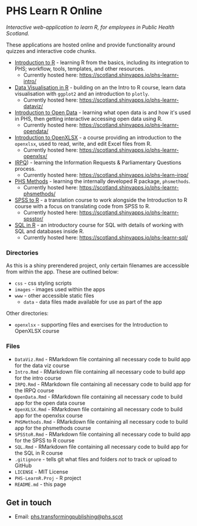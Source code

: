 # PHS Learn R Online

*Interactive web-application to learn R, for employees in Public Health Scotland.*

These applications are hosted online and provide functionality around quizzes and interactive code chunks. 

* [Introduction to R](https://github.com/Public-Health-Scotland/learnr-online/blob/master/Intro.Rmd) - learning R from the basics, including its integration to PHS; workflow, tools, templates, and other resources. 
    * Currently hosted here: https://scotland.shinyapps.io/phs-learnr-intro/
* [Data Visualisation in R](https://github.com/Public-Health-Scotland/learnr-online/blob/master/DataViz.Rmd) - building on an the Intro to R course, learn data visualisation with `ggplot2` and an introduction to `plotly`. 
    * Currently hosted here: https://scotland.shinyapps.io/phs-learnr-dataviz/ 
* [Introduction to Open Data](https://github.com/Public-Health-Scotland/learnr-online/blob/master/OpenData.Rmd) - learning what open data is and how it's used in PHS, then getting interactive accessing open data using R. 
    * Currently hosted here: https://scotland.shinyapps.io/phs-learnr-opendata/ 
* [Introduction to OpenXLSX](https://github.com/Public-Health-Scotland/learnr-online/blob/master/OpenXLSX.Rmd) - a course providing an introduction to the `openxlsx`, used to read, write, and edit Excel files from R. 
    * Currently hosted here: https://scotland.shinyapps.io/phs-learnr-openxlsx/
* [IRPQ](https://github.com/Public-Health-Scotland/learnr-online/blob/master/IRPQ.Rmd)) - learning the Information Requests & Parliamentary Questions process.
    * Currently hosted here: https://scotland.shinyapps.io/phs-learn-irpq/
* [PHS Methods](https://github.com/Public-Health-Scotland/learnr-online/blob/master/PHSMethods.Rmd) - learning the internally developed R package, `phsmethods`. 
    * Currently hosted here: https://scotland.shinyapps.io/phs-learnr-phsmethods/  
* [SPSS to R](https://github.com/Public-Health-Scotland/learnr-online/blob/master/SPSStoR.Rmd) - a translation course to work alongside the Introduction to R course with a focus on translating code from SPSS to R. 
    * Currently hosted here: https://scotland.shinyapps.io/phs-learnr-spsstor/ 
* [SQL in R](https://github.com/Public-Health-Scotland/learnr-online/blob/master/SQL.Rmd) - an introductory course for SQL with details of working with SQL and databases inside R. 
    * Currently hosted here: https://scotland.shinyapps.io/phs-learnr-sql/ 

### Directories
As this is a shiny prerendered project, only certain filenames are accessible from within the app. These are outlined below:
  * `css` - css styling scripts
  * `images` - images used within the apps
  * `www` - other accessible static files
    + `data` - data files made available for use as part of the app
    
Other directories:
  * `openxlsx` - supporting files and exercises for the Introduction to OpenXLSX course
    
### Files
  * `DataViz.Rmd` - RMarkdown file containing all necessary code to build app for the data viz course
  * `Intro.Rmd` - RMarkdown file containing all necessary code to build app for the intro course
  * `IRPQ.Rmd` - RMarkdown file containing all necessary code to build app for the IRPQ course
  * `OpenData.Rmd` - RMarkdown file containing all necessary code to build app for the open data course
  * `OpenXLSX.Rmd` - RMarkdown file containing all necessary code to build app for the openxlsx course
  * `PHSMethods.Rmd` - RMarkdown file containing all necessary code to build app for the phsmethods course
  * `SPSStoR.Rmd` - RMarkdown file containing all necessary code to build app for the SPSS to R course
  * `SQL.Rmd` - RMarkdown file containing all necessary code to build app for the SQL in R course
  * `.gitignore` - tells git what files and folders *not* to track or upload to GitHub
  * `LICENSE` - MIT License 
  * `PHS-LearnR.Proj` - R project
  * `README.md` - this page


## Get in touch

* Email: phs.transformingpublishing@phs.scot
